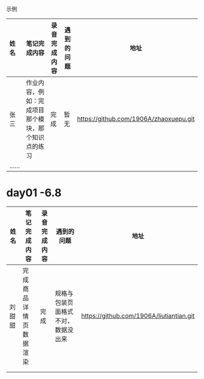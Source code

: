 示例



| 姓名   | 笔记完成内容                                                 | 录音完成内容 | 遇到的问题                                         | 地址                                                 |
| :----- | ------------------------------------------------------------ | ------------ | -------------------------------------------------- | ---------------------------------------------------- |
| 张三 | 作业内容，例如：完成项目那个模块，那个知识点的练习 |      完成   |  暂无   | https://github.com/1906A/zhaoxuepu.git |
| …… |   |    |                                       |       |



#    day01 -6.8

| 姓名   | 笔记完成内容           | 录音完成内容 | 遇到的问题                         | 地址                                     |
| ------ | ---------------------- | ------------ | ---------------------------------- | ---------------------------------------- |
| 刘甜甜 | 完成商品详情页数据渲染 | 完成         | 规格与包装页面格式不对，数据没出来 | https://github.com/1906A/liutiantian.git |
|        |                        |              |                                    |                                          |
|        |                        |              |                                    |                                          |

